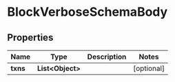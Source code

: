 

# BlockVerboseSchemaBody

## Properties

Name | Type | Description | Notes
------------ | ------------- | ------------- | -------------
**txns** | **List&lt;Object&gt;** |  |  [optional]



